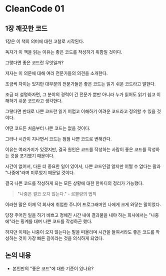 # CleanCode 01

## 1장 깨끗한 코드

1장은 이 책의 의미에 대한 고찰로 시작된다.

독자가 이 책을 읽는 이유는 좋은 코드를 작성하기 위함일 것이다.

그렇다면 좋은 코드란 무엇일까?

저자는 이 의문에 대해 여러 전문가들의 의견을 소개한다.

조금씩 차이는 있지만 대부분의 전문가들은 좋은 코드는 읽기 쉬운 코드라고 말한다.

조금 더 설명하자면, 그 분야의 경력이 긴 전문가 뿐만 아니라 누가 읽어도 읽기 쉽고 이해하기 쉬운 코드라고 생각한다.

그렇다면 반대로 나쁜 코드란 읽기 어렵고 이해하기 어려운 코드라고 정의할 수 있을 것이다.

어떤 코드든 처음부터 나쁜 코드는 없을 것이다.

그러나 시간이 지나면서 코드는 점점 나쁜 코드로 변해간다.

이유는 여러가지가 있겠지만, 결국 원인은 코드를 작성하는 사람이 좋은 코드를 작성하는 것을 포기했기 때문이다.

시간이 없어서, 다른 더 중요한 일이 있어서, 나쁜 코드인걸 알지만 어쩔 수 없다는 말과 "나중에"라며 미루었기 때문일 것이다.

결국 나쁜 코드를 작성하게 되는 모든 상황에 대한 한마디의 정리가 가능했다.

> "나중은 결코 오지 않는다." - 르블랑의 법칙

이러한 말은 이제 막 회사에 취업한 주니어 프로그래머인 나에게 크게 와닿는 말이었다.

당장 주어진 일을 하기 바쁘고 정해진 시간 내에 결과물을 내야 하는 회사에서는 "나중에"라는 핑계를 대며 나쁜 코드를 작성하곤 했다.

하지만 이제는 나중이 오지 않는다는 말을 떠올리며 시간을 들여서라도 좋은 코드를 작성하는 것이 가장 빠른 길이라는 것을 의식하게 되었다.

## 논의 내용

- 본인만의 "좋은 코드"에 대한 기준이 있나요?